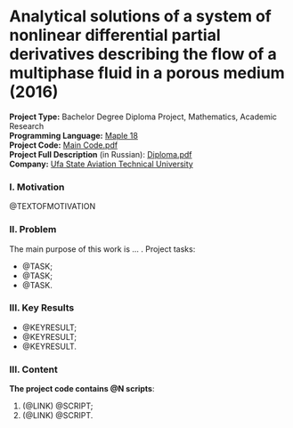 # Analytical solutions of a system of nonlinear differential partial derivatives describing the flow of a multiphase fluid in a porous medium (2016)
**Project Type:** Bachelor Degree Diploma Project, Mathematics, Academic Research  
**Programming Language:** [Maple 18](https://en.wikipedia.org/wiki/Maple_(software))  
**Project Сode:** [Main Code.pdf](https://github.com/ResearchMachine/bachelor-diploma-project-exact-solution-3phase-buckley-leverett-flow/blob/main/MainCode.pdf)   
**Project Full Description** (in Russian): [Diploma.pdf](https://github.com/ResearchMachine/bachelor-diploma-project-exact-solution-3phase-buckley-leverett-flow/blob/main/DiplomaText.pdf)  
**Company:** [Ufa State Aviation Technical University](https://en.wikipedia.org/wiki/Ufa_State_Aviation_Technical_University)  




### I. Motivation
@TEXTOFMOTIVATION

### II. Problem
The main purpose of this work is ... .
Project tasks:
* @TASK;  
* @TASK;  
* @TASK.

### III. Key Results 
* @KEYRESULT;  
* @KEYRESULT;  
* @KEYRESULT.

### III. Content


**The project code contains @N scripts**:
1. (@LINK) @SCRIPT;  
2. (@LINK) @SCRIPT.
